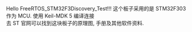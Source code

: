 Hello FreeRTOS_STM32F3Discovery_Test!!! 
这个板子采用的是 STM32F303 作为 MCU. 使用 Keil-MDK 5 编译连接  
去 ST 官网可以找到这块板子的原理图, 手册及其他软件资料.